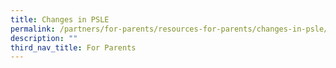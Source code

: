```yaml
---
title: Changes in PSLE
permalink: /partners/for-parents/resources-for-parents/changes-in-psle/
description: ""
third_nav_title: For Parents
---
```

